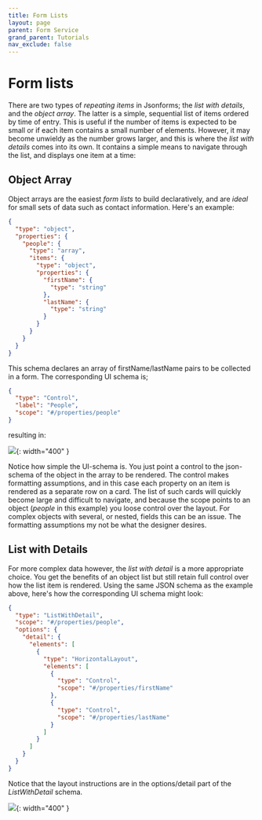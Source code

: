 ```yaml
---
title: Form Lists
layout: page
parent: Form Service
grand_parent: Tutorials
nav_exclude: false
---
```


# Form lists

There are two types of _repeating items_ in Jsonforms; the _list with details_, and the _object array_. The latter is a simple, sequential list of items ordered by time of entry. This is useful if the number of items is expected to be small or if each item contains a small number of elements. However, it may become unwieldy as the number grows larger, and this is where the _list with details_ comes into its own. It contains a simple means to navigate through the list, and displays one item at a time:

## Object Array

Object arrays are the easiest _form lists_ to build declaratively, and are _ideal_ for small sets of data such as contact information. Here's an example:

```json
{
  "type": "object",
  "properties": {
    "people": {
      "type": "array",
      "items": {
        "type": "object",
        "properties": {
          "firstName": {
            "type": "string"
          },
          "lastName": {
            "type": "string"
          }
        }
      }
    }
  }
}
```

This schema declares an array of firstName/lastName pairs to be collected in a form. The corresponding UI schema is;

```json
{
  "type": "Control",
  "label": "People",
  "scope": "#/properties/people"
}
```

resulting in:

![](/adsp-monorepo/assets/form-service/objectArrayExample.png){: width="400" }

Notice how simple the UI-schema is. You just point a control to the json-schema of the object in the array to be rendered. The control makes formatting assumptions, and in this case each property on an item is rendered as a separate row on a card. The list of such cards will quickly become large and difficult to navigate, and because the scope points to an object (_people_ in this example) you loose control over the layout. For complex objects with several, or nested, fields this can be an issue. The formatting assumptions my not be what the designer desires.

## List with Details

For more complex data however, the _list with detail_ is a more appropriate choice. You get the benefits of an object list but still retain full control over how the list item is rendered. Using the same JSON schema as the example above, here's how the corresponding UI schema might look:

```json
{
  "type": "ListWithDetail",
  "scope": "#/properties/people",
  "options": {
    "detail": {
      "elements": [
        {
          "type": "HorizontalLayout",
          "elements": [
            {
              "type": "Control",
              "scope": "#/properties/firstName"
            },
            {
              "type": "Control",
              "scope": "#/properties/lastName"
            }
          ]
        }
      ]
    }
  }
}
```

Notice that the layout instructions are in the options/detail part of the _ListWithDetail_ schema.

![](/adsp-monorepo/assets/form-service/listWithDetailExample.png){: width="400" }
